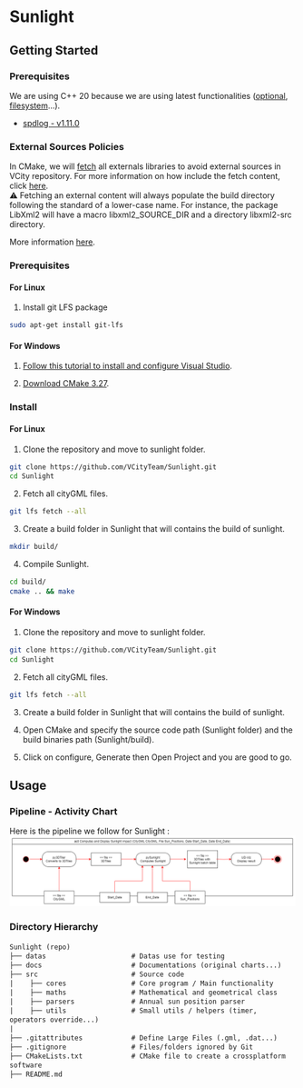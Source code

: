 # Sunlight
## Getting Started
### Prerequisites
We are using C++ 20 because we are using latest functionalities ([optional](https://en.cppreference.com/w/cpp/utility/optional), [filesystem](https://en.cppreference.com/w/cpp/filesystem)...).

- [spdlog - v1.11.0](https://github.com/gabime/spdlog)


### External Sources Policies
In CMake, we will [fetch](https://cmake.org/cmake/help/latest/module/FetchContent.html) all externals libraries to avoid external sources in VCity repository. For more information on how include the fetch content, click [here](https://stackoverflow.com/questions/63311116/how-to-find-the-source-directory-of-package-downloaded-via-fetchcontent).  
⚠️ Fetching an external content will always populate the build directory following the standard of a lower-case name. For instance, the package LibXml2 will have a macro libxml2_SOURCE_DIR and a directory libxml2-src directory.

More information [here](https://github.com/VCityTeam/Sunlight/issues/5).

### Prerequisites
#### For Linux
1. Install git LFS package
``` bash
sudo apt-get install git-lfs
```

#### For Windows
1. [Follow this tutorial to install and configure Visual Studio](https://learn.microsoft.com/en-us/cpp/build/vscpp-step-0-installation?view=msvc-170).

2. [Download CMake 3.27](https://cmake.org/download/).

### Install
#### For Linux
1. Clone the repository and move to sunlight folder.
``` bash
git clone https://github.com/VCityTeam/Sunlight.git
cd Sunlight
```

2. Fetch all cityGML files.
``` bash
git lfs fetch --all
```

3. Create a build folder in Sunlight that will contains the build of sunlight.
``` bash
mkdir build/
```

4. Compile Sunlight.
``` bash
cd build/
cmake .. && make
```

#### For Windows
1. Clone the repository and move to sunlight folder.
``` bash
git clone https://github.com/VCityTeam/Sunlight.git
cd Sunlight
```

2. Fetch all cityGML files.
``` bash
git lfs fetch --all
```

3. Create a build folder in Sunlight that will contains the build of sunlight.

4. Open CMake and specify the source code path (Sunlight folder) and the build binaries path (Sunlight/build).

5. Click on configure, Generate then Open Project and you are good to go.

## Usage
### Pipeline - Activity Chart
Here is the pipeline we follow for Sunlight :
![Pipeline Activity Chart](./docs/Pipeline_Activity_Chart.png)

### Directory Hierarchy
```
Sunlight (repo)
├── datas                     # Datas use for testing
├── docs                      # Documentations (original charts...)
├── src                       # Source code
|    ├── cores                # Core program / Main functionality
|    ├── maths                # Mathematical and geometrical class
|    ├── parsers              # Annual sun position parser
|    ├── utils                # Small utils / helpers (timer, operators override...)
|
├── .gitattributes            # Define Large Files (.gml, .dat...)
├── .gitignore                # Files/folders ignored by Git
├── CMakeLists.txt            # CMake file to create a crossplatform software
├── README.md
```
